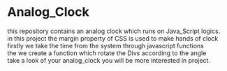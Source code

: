 # Analog_Clock
this repository contains an analog clock which runs on Java_Script logics.<br>
in this project the margin property of CSS is used to make hands of clock<br>
firstly we take the time from the system through javascript functions <br>
the we create a function which rotate the Divs according to the angle <br>
take a look of your analog_clock you will be more interested in project.



